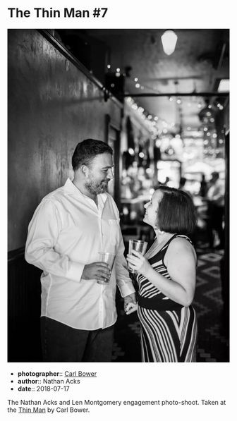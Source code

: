 # The Thin Man \#7

![Nathan and Len standing in the back hallway of the Thin Man](assets/2018-07-17-set-1-the-thin-man-07.webp)

* **photographer**:: [Carl Bower](https://carlbowerphotos.com)
* **author**:: Nathan Acks
* **date**:: 2018-07-17

The Nathan Acks and Len Montgomery engagement photo-shoot. Taken at the [Thin Man](http://www.thinmantavern.com) by Carl Bower.
